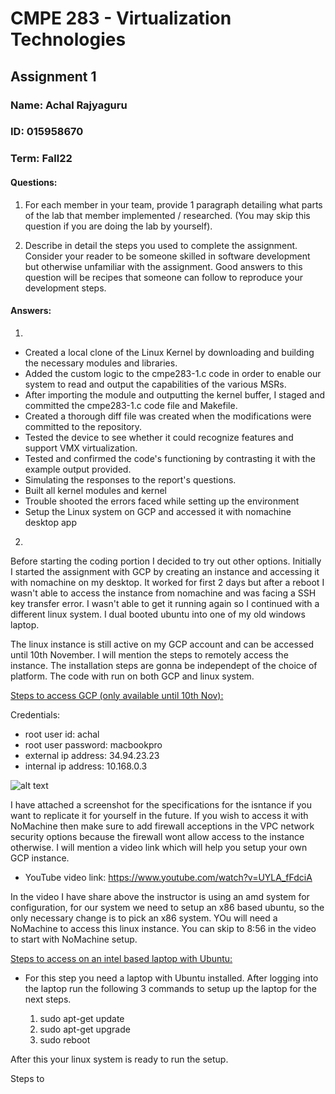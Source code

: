 # CMPE 283 - Virtualization Technologies
## Assignment 1

### Name: Achal Rajyaguru
### ID: 015958670
### Term: Fall22

#### Questions:

1. For each member in your team, provide 1 paragraph detailing what parts of the lab that member implemented / researched. (You may skip this question if you are doing the lab by yourself).

2. Describe in detail the steps you used to complete the assignment. Consider your reader to be someone skilled in software development but otherwise unfamiliar with the assignment. Good answers to this question will be recipes that someone can follow to reproduce your development steps.

#### Answers:

 1. 
 
 - Created a local clone of the Linux Kernel by downloading and building the necessary modules and libraries.
 - Added the custom logic to the cmpe283-1.c code in order to enable our system to read and output the capabilities of the various MSRs.
 - After importing the module and outputting the kernel buffer, I staged and committed the cmpe283-1.c code file and Makefile.
 - Created a thorough diff file was created when the modifications were committed to the repository.
 - Tested the device to see whether it could recognize features and support VMX virtualization.
 - Tested and confirmed the code's functioning by contrasting it with the example output provided.
 - Simulating the responses to the report's questions.
 - Built all kernel modules and kernel
 - Trouble shooted the errors faced while setting up the environment
 - Setup the Linux system on GCP and accessed it with nomachine desktop app

 2. 

 Before starting the coding portion I decided to try out other options. Initially I started the assignment with GCP by creating an instance and accessing it with nomachine on my desktop. It worked for first 2 days but after a reboot I wasn't able to access the instance from nomachine and was facing a SSH key transfer error. I wasn't able to get it running again so I continued with a different linux system. I dual booted ubuntu into one of my old windows laptop. 

 The linux instance is still active on my GCP account and can be accessed until 10th November. I will mention the steps to remotely access the instance. The installation steps are gonna be independept of the choice of platform. The code with run on both GCP and linux system.


 <u> Steps to access GCP (only available until 10th Nov): </u>

 Credentials:
 
 - root user id: achal
 - root user password: macbookpro
 - external ip address: 34.94.23.23
 - internal ip address: 10.168.0.3

 ![alt text](http://url/to/gcpserver.png)

I have attached a screenshot for the specifications for the isntance if you want to replicate it for yourself in the future. If you wish to access it with NoMachine then make sure to add firewall acceptions in the VPC network security options because the firewall wont allow access to the instance otherwise. I will mention a video link which will help you setup your own GCP instance.

- YouTube video link: https://www.youtube.com/watch?v=UYLA_fFdciA

In the video I have share above the instructor is using an amd system for configuration, for our system we need to setup an x86 based ubuntu, so the only necessary change is to pick an x86 system. YOu will need a NoMachine to access this linux instance. You can skip to 8:56 in the video to start with NoMachine setup.

<u> Steps to access on an intel based laptop with Ubuntu: </u>

- For this step you need a laptop with Ubuntu installed. After logging into the laptop run the following 3 commands to setup up the laptop for the next steps.

	1. sudo apt-get update
	2. sudo apt-get upgrade
	3. sudo reboot

After this your linux system is ready to run the setup.


Steps to 


